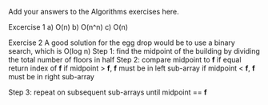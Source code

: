 Add your answers to the Algorithms exercises here.

Excercise 1
a) O(n)
b) O(n^n)
c) O(n)

Exercise 2
A good solution for the egg drop would be to use a binary search, which is O(log n)
Step 1: find the midpoint of the building by dividing the total number of floors in half
Step 2: compare midpoint to __f__ 
        if equal return index of __f__ 
        if midpoint > __f__, __f__ must be in left sub-array
        if midpoint < __f__, __f__ must be in right sub-array

Step 3: repeat on subsequent sub-arrays until midpoint == __f__
